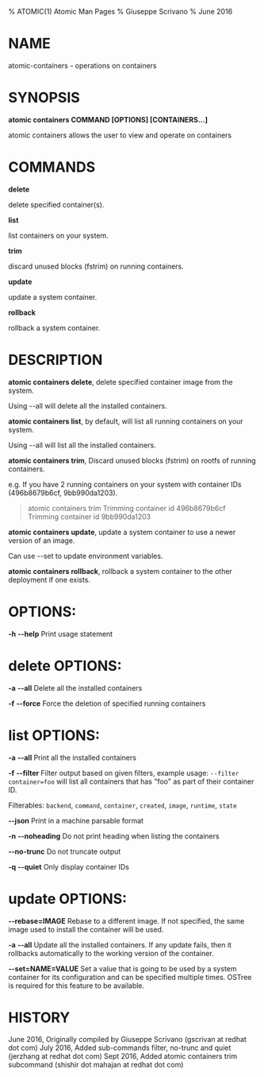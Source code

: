 % ATOMIC(1) Atomic Man Pages
% Giuseppe Scrivano
% June 2016
# NAME
atomic-containers - operations on containers

# SYNOPSIS
**atomic containers COMMAND [OPTIONS] [CONTAINERS...]**

atomic containers allows the user to view and operate on containers

# COMMANDS
**delete**

delete specified container(s).

**list**

list containers on your system.

**trim**

discard unused blocks (fstrim) on running containers.

**update**

update a system container.

**rollback**

rollback a system container.

# DESCRIPTION
**atomic containers delete**, delete specified container image from the system.

Using --all will delete all the installed containers.

**atomic containers list**, by default, will list all running containers on your
system.

Using --all will list all the installed containers.

**atomic containers trim**, Discard unused blocks (fstrim) on rootfs of running containers.

e.g. If you have 2 running containers on your system with container IDs (496b8679b6cf, 9bb990da1203).

>atomic containers trim
Trimming container id 496b8679b6cf
Trimming container id 9bb990da1203

**atomic containers update**, update a system container to use a newer version of an image.

Can use --set to update environment variables.

**atomic containers rollback**, rollback a system container to the other deployment if one exists.

# OPTIONS:
**-h** **--help**
  Print usage statement

# delete OPTIONS:
**-a** **--all**
  Delete all the installed containers

**-f** **--force**
  Force the deletion of specified running containers

# list OPTIONS:
**-a** **--all**
  Print all the installed containers

**-f** **--filter**
  Filter output based on given filters, example usage: `--filter container=foo` will list all containers that has "foo" as part of their container ID.

  Filterables: `backend`, `command`, `container`, `created`, `image`, `runtime`, `state`

**--json**
  Print in a machine parsable format

**-n** **--noheading**
  Do not print heading when listing the containers

**--no-trunc**
  Do not truncate output

**-q** **--quiet**
  Only display container IDs

# update OPTIONS:
**--rebase=IMAGE**
  Rebase to a different image.  If not specified, the same image used to install the container will be used.

**-a** **--all**
  Update all the installed containers.  If any update fails, then it rollbacks automatically to the working version of the container.

**--set=NAME=VALUE**
  Set a value that is going to be used by a system container for its configuration and can be specified multiple times.  OSTree is required for this feature to be available.

# HISTORY
June 2016, Originally compiled by Giuseppe Scrivano (gscrivan at redhat dot com)
July 2016, Added sub-commands filter, no-trunc and quiet (jerzhang at redhat dot com)
Sept 2016, Added atomic containers trim subcommand (shishir dot mahajan at redhat dot com)
